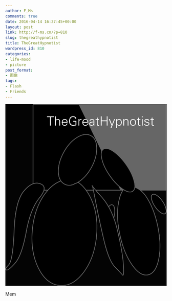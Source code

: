 ```yaml
---
author: F_Ms
comments: true
date: 2016-04-14 16:37:45+00:00
layout: post
link: http://f-ms.cn/?p=810
slug: thegreathypnotist
title: TheGreatHypnotist
wordpress_id: 810
categories:
- life-mood
- picture
post_format:
- 图像
tags:
- Flash
- Friends
---
```


![random (6)](/img/post/wp/2016/04/random-6.png)


Mem
